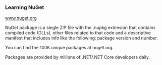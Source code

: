 ### Learning NuGet

www.nuget.org 

NuGet package is a single ZIP file with the .nupkg extension that contains compiled code (DLLs), other files related to that code and a descriptive manifest that includes info like the following: package version and number.

You can find the 100K unique packages at nuget.org.

Packages are provided by millions of .NET/.NET Core developers daily.

